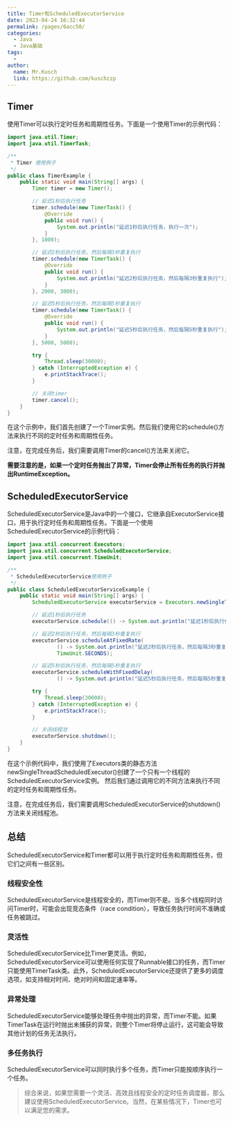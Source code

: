```yaml
---
title: Timer和ScheduledExecutorService
date: 2023-04-24 16:32:44
permalink: /pages/6acc50/
categories:
  - Java
  - Java基础
tags:
  - 
author: 
  name: Mr.Kusch
  link: https://github.com/kuschzzp
---
```

## Timer

使用Timer可以执行定时任务和周期性任务。下面是一个使用Timer的示例代码：

```java
import java.util.Timer;
import java.util.TimerTask;

/**
 * Timer 使用例子
 */
public class TimerExample {
    public static void main(String[] args) {
        Timer timer = new Timer();

        // 延迟1秒后执行任务
        timer.schedule(new TimerTask() {
            @Override
            public void run() {
                System.out.println("延迟1秒后执行任务，执行一次");
            }
        }, 1000);

        // 延迟2秒后执行任务，然后每隔3秒重复执行
        timer.schedule(new TimerTask() {
            @Override
            public void run() {
                System.out.println("延迟2秒后执行任务，然后每隔3秒重复执行");
            }
        }, 2000, 3000);

        // 延迟5秒后执行任务，然后每隔5秒重复执行
        timer.schedule(new TimerTask() {
            @Override
            public void run() {
                System.out.println("延迟5秒后执行任务，然后每隔5秒重复执行");
            }
        }, 5000, 5000);

        try {
            Thread.sleep(30000);
        } catch (InterruptedException e) {
            e.printStackTrace();
        }

        // 关闭timer
        timer.cancel();
    }
}
```
在这个示例中，我们首先创建了一个Timer实例。然后我们使用它的schedule()方法来执行不同的定时任务和周期性任务。

注意，在完成任务后，我们需要调用Timer的cancel()方法来关闭它。  

**需要注意的是，如果一个定时任务抛出了异常，Timer会停止所有任务的执行并抛出RuntimeException。**

## ScheduledExecutorService

ScheduledExecutorService是Java中的一个接口，它继承自ExecutorService接口，用于执行定时任务和周期性任务。下面是一个使用ScheduledExecutorService的示例代码：

```java
import java.util.concurrent.Executors;
import java.util.concurrent.ScheduledExecutorService;
import java.util.concurrent.TimeUnit;

/**
 * ScheduledExecutorService使用例子
 */
public class ScheduledExecutorServiceExample {
    public static void main(String[] args) {
        ScheduledExecutorService executorService = Executors.newSingleThreadScheduledExecutor();

        // 延迟1秒后执行任务
        executorService.schedule(() -> System.out.println("延迟1秒后执行任务,仅执行一次"), 1, TimeUnit.SECONDS);

        // 延迟2秒后执行任务，然后每隔3秒重复执行
        executorService.scheduleAtFixedRate(
                () -> System.out.println("延迟2秒后执行任务，然后每隔3秒重复执行"), 2, 3,
                TimeUnit.SECONDS);

        // 延迟5秒后执行任务，然后每隔5秒重复执行
        executorService.scheduleWithFixedDelay(
                () -> System.out.println("延迟5秒后执行任务，然后每隔5秒重复执行"), 5, 5, TimeUnit.SECONDS);

        try {
            Thread.sleep(30000);
        } catch (InterruptedException e) {
            e.printStackTrace();
        }

        // 关闭线程池
        executorService.shutdown();
    }
}
```
在这个示例代码中，我们使用了Executors类的静态方法newSingleThreadScheduledExecutor()创建了一个只有一个线程的ScheduledExecutorService实例。
然后我们通过调用它的不同方法来执行不同的定时任务和周期性任务。

注意，在完成任务后，我们需要调用ScheduledExecutorService的shutdown()方法来关闭线程池。

## 总结

ScheduledExecutorService和Timer都可以用于执行定时任务和周期性任务，但它们之间有一些区别。

### 线程安全性
ScheduledExecutorService是线程安全的，而Timer则不是。当多个线程同时访问Timer时，可能会出现竞态条件（race condition），导致任务执行时间不准确或任务被跳过。

### 灵活性
ScheduledExecutorService比Timer更灵活。例如，ScheduledExecutorService可以使用任何实现了Runnable接口的任务，而Timer只能使用TimerTask类。此外，ScheduledExecutorService还提供了更多的调度选项，如支持相对时间、绝对时间和固定速率等。

### 异常处理
ScheduledExecutorService能够处理任务中抛出的异常，而Timer不能。如果TimerTask在运行时抛出未捕获的异常，则整个Timer将停止运行，这可能会导致其他计划的任务无法执行。

### 多任务执行
ScheduledExecutorService可以同时执行多个任务，而Timer只能按顺序执行一个任务。

> 综合来说，如果您需要一个灵活、高效且线程安全的定时任务调度器，那么建议使用ScheduledExecutorService。当然，在某些情况下，Timer也可以满足您的需求。






